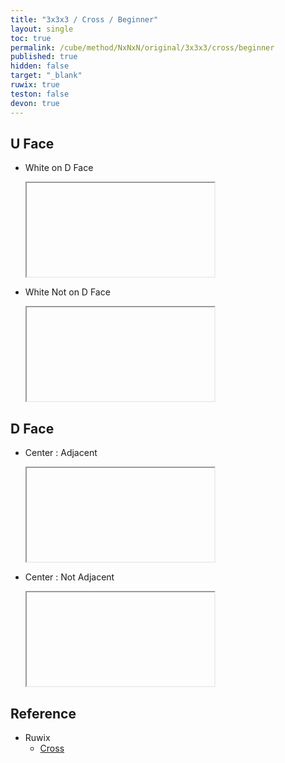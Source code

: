 ```yaml
---
title: "3x3x3 / Cross / Beginner"
layout: single
toc: true
permalink: /cube/method/NxNxN/original/3x3x3/cross/beginner
published: true
hidden: false
target: "_blank"
ruwix: true
teston: false
devon: true
---
```

<span
  id     = "cube"
  devon  = "{{page.devon}}"
  teston = "{{page.teston}}" >
</span>

<head>
  <base target = "{{page.target}}">
</head>



## U Face

- White on D Face

  <iframe
    id         = "test"
    alg        = "F2'"
    colored    = "U FD"
    setupmoves = "F2"
  ></iframe>

- White Not on D Face

  <iframe
    id         = "test"
    alg        = "R F'"
    colored    = "U FD"
    setupmoves = "F2"
  ></iframe>



## D Face

- Center : Adjacent

  <iframe
    id      = "test"
    alg     = "F2"
    colored = "U F FD"
  ></iframe>

- Center : Not Adjacent

  <iframe
    id      = "test"
    alg     = "U F2"
    colored = "U F FD"
  ></iframe>



## Reference

- Ruwix
  - [Cross](https://ruwix.com/the-rubiks-cube/how-to-solve-the-rubiks-cube-beginners-method/step-1-first-layer-edges/)
